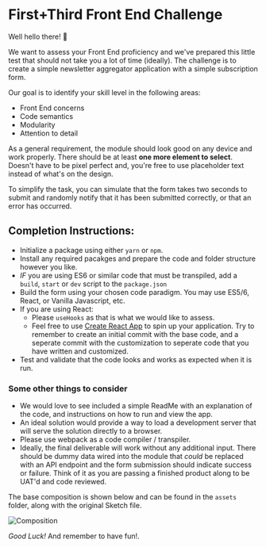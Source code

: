 # First+Third Front End Challenge

Well hello there! 👋

We want to assess your Front End proficiency and we've prepared this little test that should not take you a lot of time (ideally). The challenge is to create a simple newsletter aggregator application with a simple subscription form.

Our goal is to identify your skill level in the following areas:

* Front End concerns
* Code semantics
* Modularity
* Attention to detail

As a general requirement, the module should look good on any device and work properly. There should be at least **one more element to select**. Doesn't have to be pixel perfect and, you're free to use placeholder text instead of what's on the design. 

To simplify the task, you can simulate that the form takes two seconds to submit and randomly notify that it has been submitted correctly, or that an error has occurred.

## Completion Instructions:

- Initialize a package using either `yarn` or `npm`.
- Install any required pacakges and prepare the code and folder structure however you like.
- _IF_ you are using ES6 or similar code that must be transpiled, add a `build`, `start` or `dev` script to the `package.json`
- Build the form using your chosen code paradigm. You may use ES5/6, React, or Vanilla Javascript, etc.
- If you are using React:
    - Please `useHooks` as that is what we would like to assess.
    - Feel free to use [Create React App](https://github.com/facebook/create-react-app#creating-an-app) to spin up your application. Try to remember to create an initial commit with the base code, and a seperate commit with the customization to seperate code that you have written and customized.
- Test and validate that the code looks and works as expected when it is run.

### Some other things to consider

- We would love to see included a simple ReadMe with an explanation of the code, and instructions on how to run and view the app.
- An ideal solution would provide a way to load a development server that will serve the solution directly to a browser.
- Please use webpack as a code compiler / transpiler.
- Ideally, the final deliverable will work without any additional input. There should be dummy data wired into the module that _could_ be replaced with an API endpoint and the form submission should indicate success or failure. Think of it as you are passing a finished product along to be UAT'd and code reviewed.

The base composition is shown below and can be found in the `assets` folder, along with the original Sketch file.

![Composition](/assets/composition.png)

*Good Luck!* And remember to have fun!.
